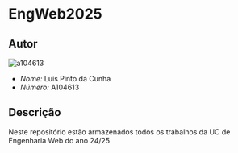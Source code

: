 # EngWeb2025

## Autor

![a104613](imagem.png)

- *Nome:* Luís Pinto da Cunha
- *Número:* A104613

## Descrição

Neste repositório estão armazenados todos os trabalhos da UC de Engenharia Web do ano 24/25

